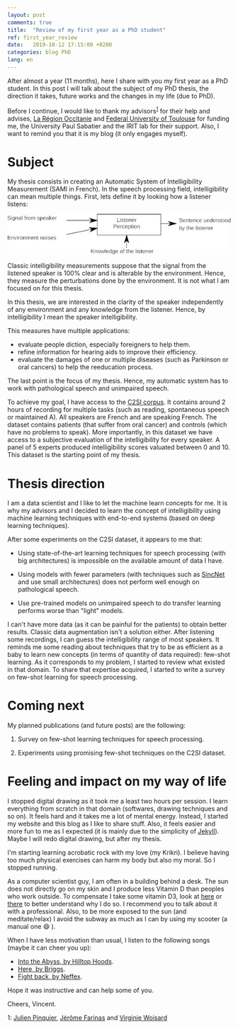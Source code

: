 ```yaml
---
layout: post
comments: true
title:  "Review of my first year as a PhD student"
ref: first_year_review
date:   2019-10-12 17:15:00 +0200
categories: blog PhD
lang: en
---
```


After almost a year (11 months), here I share with you my first year as a PhD student.
In this post I will talk about the subject of my PhD thesis, the direction it takes, future works and the changes in my life (due to PhD).

Before I continue, I would like to thank my advisors<sup>[1](#advisors)</sup> for their help and advises, [La Région Occitanie](https://www.laregion.fr/) and [Federal University of Toulouse](https://en.univ-toulouse.fr) for funding me, the University Paul Sabatier and the IRIT lab for their support.
Also, I want to remind you that it is my blog (it only engages myself).

# Subject
My thesis consists in creating an Automatic System of Intelligibility Measurement (SAMI in French).
In the speech processing field, intelligibility can mean multiple things.
First, lets define it by looking how a listener listens:

![image](/assets/images/listener_understanding.jpeg)

Classic intelligibility measurements suppose that the signal from the listened speaker is 100% clear and is alterable by the environment.
Hence, they measure the perturbations done by the environment.
It is not what I am focused on for this thesis.

In this thesis, we are interested in the clarity of the speaker independently of any environment and any knowledge from the listener.
Hence, by intelligibility I mean the speaker intelligibility.

This measures have multiple applications:
* evaluate people diction, especially foreigners to help them.
* refine information for hearing aids to improve their efficiency.
* evaluate the damages of one or multiple diseases (such as Parkinson or oral cancers) to help the reeducation process.

The last point is the focus of my thesis.
Hence, my automatic system has to work with pathological speech and unimpaired speech.

To achieve my goal, I have access to the [C2SI corpus](https://www.researchgate.net/publication/333132284_Construction_of_an_automatic_Carcinologic_Speech_Severity_Index_C2SI_score).
It contains around 2 hours of recording for multiple tasks (such as reading, spontaneous speech or maintained A).
All speakers are French and are speaking French.
The dataset contains patients (that suffer from oral cancer) and controls (which have no problems to speak).
More importantly, in this dataset we have access to a subjective evaluation of the intelligibility for every speaker.
A panel of 5 experts produced intelligibility scores valuated between 0 and 10.
This dataset is the starting point of my thesis.

# Thesis direction

I am a data scientist and I like to let the machine learn concepts for me.
It is why my advisors and I decided to learn the concept of intelligibility using machine learning techniques with end-to-end systems (based on deep learning techniques).

After some experiments on the C2SI dataset, it appears to me that:

* Using state-of-the-art learning techniques for speech processing (with big architectures) is impossible on the available amount of data I have.

* Using models with fewer parameters (with techniques such as [SincNet](https://arxiv.org/abs/1808.00158) and use small architectures) does not perform well enough on pathological speech.

* Use pre-trained models on unimpaired speech to do transfer learning performs worse than "light" models.

I can't have more data (as it can be painful for the patients) to obtain better results.
Classic data augmentation isn't a solution either.
After listening some recordings, I can guess the intelligibility range of most speakers.
It reminds me some reading about techniques that try to be as efficient as a baby to learn new concepts (in terms of quantity of data required): few-shot learning.
As it corresponds to my problem, I started to review what existed in that domain.
To share that expertise acquired, I started to write a survey on few-shot learning for speech processing.

# Coming next

My planned publications (and future posts) are the following:

1. Survey on few-shot learning techniques for speech processing.

2. Experiments using promising few-shot techniques on the C2SI dataset.

# Feeling and impact on my way of life

I stopped digital drawing as it took me a least two hours per session.
I learn everything from scratch in that domain (softwares, drawing techniques and so on).
It feels hard and it takes me a lot of mental energy.
Instead, I started my website and this blog as I like to share stuff.
Also, it feels easier and more fun to me as I expected (it is mainly due to the simplicity of [Jekyll](https://jekyllrb.com/)).
Maybe I will redo digital drawing, but after my thesis.

I'm starting learning acrobatic rock with my love (my Krikri).
I believe having too much physical exercises can harm my body but also my moral.
So I stopped running.

As a computer scientist guy, I am often in a building behind a desk.
The sun does not directly go on my skin and I produce less Vitamin D than peoples who work outside.
To compensate I take some vitamin D3, look at [here](https://www.hsph.harvard.edu/nutritionsource/vitamin-d/) or [there](https://www.health.harvard.edu/staying-healthy/time-for-more-vitamin-d) to better understand why I do so.
I recommend you to talk about it with a professional.
Also, to be more exposed to the sun (and meditate/relax) I avoid the subway as much as I can by using my scooter (a manual one :smile: ).

When I have less motivation than usual, I listen to the following songs (maybe it can cheer you up):
* [Into the Abyss, by Hilltop Hoods](https://youtu.be/FEvlOHR_624).
* [Here, by Briggs](https://youtu.be/tA07dpATOcY).
* [Fight back, by  Neffex](https://youtu.be/CYDP_8UTAus).


Hope it was instructive and can help some of you.

Cheers, Vincent.


<a name="advisors">1</a>: [Julien Pinquier](https://www.irit.fr/~Julien.Pinquier/index_en.php), [Jérôme Farinas](https://www.irit.fr/~Jerome.Farinas) and [Virginie Woisard](https://octogone.univ-tlse2.fr/accueil/membres/virginie-woisard--183287.kjsp)

